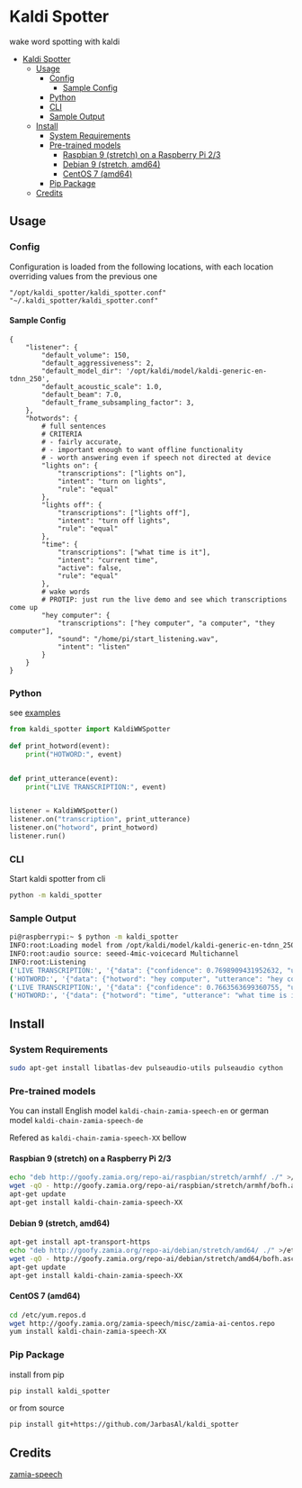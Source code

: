 # Kaldi Spotter

wake word spotting with kaldi

- [Kaldi Spotter](#kaldi-spotter)
  * [Usage](#usage)
    + [Config](#config)
      - [Sample Config](#sample-config)
    + [Python](#python)
    + [CLI](#cli)
    + [Sample Output](#sample-output)
  * [Install](#install)
    + [System Requirements](#system-requirements)
    + [Pre-trained models](#pre-trained-models)
      - [Raspbian 9 (stretch) on a Raspberry Pi 2/3](#raspbian-9--stretch--on-a-raspberry-pi-2-3)
      - [Debian 9 (stretch, amd64)](#debian-9--stretch--amd64-)
      - [CentOS 7 (amd64)](#centos-7--amd64-)
    + [Pip Package](#pip-package)
  * [Credits](#credits)
  
## Usage

### Config

Configuration is loaded from the following locations, with each location 
overriding values from the previous one

    "/opt/kaldi_spotter/kaldi_spotter.conf"
    "~/.kaldi_spotter/kaldi_spotter.conf"
    
#### Sample Config

```json5
{
    "listener": {
        "default_volume": 150,
        "default_aggressiveness": 2,
        "default_model_dir": '/opt/kaldi/model/kaldi-generic-en-tdnn_250',
        "default_acoustic_scale": 1.0,
        "default_beam": 7.0,
        "default_frame_subsampling_factor": 3,
    },
    "hotwords": {
        # full sentences
        # CRITERIA
        # - fairly accurate,
        # - important enough to want offline functionality
        # - worth answering even if speech not directed at device
        "lights on": {
            "transcriptions": ["lights on"],
            "intent": "turn on lights",
            "rule": "equal"
        },
        "lights off": {
            "transcriptions": ["lights off"],
            "intent": "turn off lights",
            "rule": "equal"
        },
        "time": {
            "transcriptions": ["what time is it"],
            "intent": "current time",
            "active": false,
            "rule": "equal"
        },
        # wake words
        # PROTIP: just run the live demo and see which transcriptions come up
        "hey computer": {
            "transcriptions": ["hey computer", "a computer", "they computer"],
            "sound": "/home/pi/start_listening.wav",
            "intent": "listen"
        }
    }
}
```

### Python

see [examples](./examples)

```python
from kaldi_spotter import KaldiWWSpotter
    
def print_hotword(event):
    print("HOTWORD:", event)


def print_utterance(event):
    print("LIVE TRANSCRIPTION:", event)


listener = KaldiWWSpotter()
listener.on("transcription", print_utterance)
listener.on("hotword", print_hotword)
listener.run()
``` 

### CLI

Start kaldi spotter from cli

```bash
python -m kaldi_spotter
```

### Sample Output

```bash
pi@raspberrypi:~ $ python -m kaldi_spotter
INFO:root:Loading model from /opt/kaldi/model/kaldi-generic-en-tdnn_250 ...
INFO:root:audio source: seeed-4mic-voicecard Multichannel
INFO:root:Listening
('LIVE TRANSCRIPTION:', '{"data": {"confidence": 0.7698909431952632, "utterance": "hey computer"}, "type": "transcription"}')
('HOTWORD:', '{"data": {"hotword": "hey computer", "utterance": "hey computer", "intent": "listen"}, "type": "hotword"}')
('LIVE TRANSCRIPTION:', '{"data": {"confidence": 0.7663563699360755, "utterance": "what time is it"}, "type": "transcription"}')
('HOTWORD:', '{"data": {"hotword": "time", "utterance": "what time is it", "intent": "current time"}, "type": "hotword"}')

```

## Install

### System Requirements

```bash
sudo apt-get install libatlas-dev pulseaudio-utils pulseaudio cython
```

### Pre-trained models

You can install English model ```kaldi-chain-zamia-speech-en``` or german model ```kaldi-chain-zamia-speech-de```

Refered as ```kaldi-chain-zamia-speech-XX``` bellow

#### Raspbian 9 (stretch) on a Raspberry Pi 2/3
```bash
echo "deb http://goofy.zamia.org/repo-ai/raspbian/stretch/armhf/ ./" >/etc/apt/sources.list.d/zamia-ai.list
wget -qO - http://goofy.zamia.org/repo-ai/raspbian/stretch/armhf/bofh.asc | sudo apt-key add -
apt-get update
apt-get install kaldi-chain-zamia-speech-XX
```

#### Debian 9 (stretch, amd64)
```bash
apt-get install apt-transport-https
echo "deb http://goofy.zamia.org/repo-ai/debian/stretch/amd64/ ./" >/etc/apt/sources.list.d/zamia-ai.list
wget -qO - http://goofy.zamia.org/repo-ai/debian/stretch/amd64/bofh.asc | sudo apt-key add -
apt-get update
apt-get install kaldi-chain-zamia-speech-XX
```

#### CentOS 7 (amd64)
```bash
cd /etc/yum.repos.d
wget http://goofy.zamia.org/zamia-speech/misc/zamia-ai-centos.repo
yum install kaldi-chain-zamia-speech-XX
```

### Pip Package

install from pip

```bash
pip install kaldi_spotter
```

or from source

```bash
pip install git+https://github.com/JarbasAl/kaldi_spotter
```

## Credits

[zamia-speech](https://github.com/gooofy/zamia-speech)